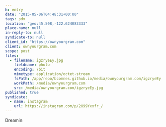 ```yaml
---
h: entry
date: "2015-05-06T04:48:31+00:00"
tags: pdx
location: "geo:45.508,-122.624083333"
place-name: null
in-reply-to: null
syndicate-to: null
client_id: "https://ownyourgram.com"
client: ownyourgram.com
scope: post
files:
  - filename: igzryeEy.jpg
    fieldname: photo
    encoding: 7bit
    mimetype: application/octet-stream
    fsPath: /app/repo/bcomnes.github.io/media/ownyourgram.com/igzryeEy.jpg
    workPath: /media/ownyourgram.com
    src: /media/ownyourgram.com/igzryeEy.jpg
published: true
syndicate:
  - name: instagram
    url: https://instagram.com/p/2U99Yxxfr_/
---
```

Dreamin
